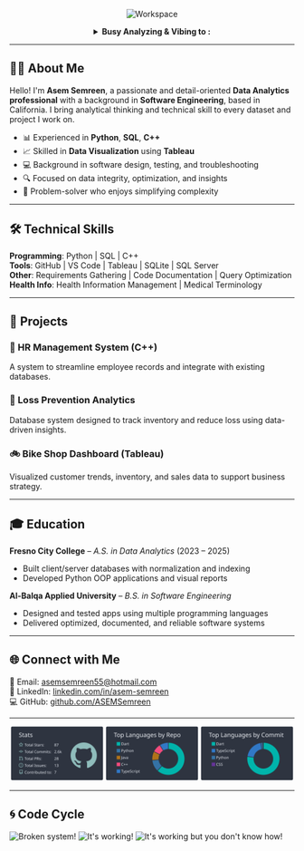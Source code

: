 <div align="center">

<img src="https://github.com/SP-XD/SP-XD/blob/main/images/dev-working_rounded.gif?raw=true" href="https://github.com/sp-xd" alt="Workspace"  width="40%"/><br> 

<details>
<p><strong> <summary>  Busy Analyzing & Vibing to :   </summary> </strong></p>

</div>

---

## 👨‍💻 About Me

Hello! I'm **Asem Semreen**, a passionate and detail-oriented **Data Analytics professional** with a background in **Software Engineering**, based in California. I bring analytical thinking and technical skill to every dataset and project I work on.

- 📊 Experienced in **Python**, **SQL**, **C++**
- 📈 Skilled in **Data Visualization** using **Tableau**
- 💻 Background in software design, testing, and troubleshooting
- 🔍 Focused on data integrity, optimization, and insights
- 🧠 Problem-solver who enjoys simplifying complexity

---

## 🛠️ Technical Skills

**Programming**: Python | SQL | C++  
**Tools**: GitHub | VS Code | Tableau | SQLite | SQL Server  
**Other**: Requirements Gathering | Code Documentation | Query Optimization  
**Health Info**: Health Information Management | Medical Terminology  

---

## 🚀 Projects

### 🧠 HR Management System (C++)
A system to streamline employee records and integrate with existing databases.

### 🔐 Loss Prevention Analytics
Database system designed to track inventory and reduce loss using data-driven insights.

### 🚲 Bike Shop Dashboard (Tableau)
Visualized customer trends, inventory, and sales data to support business strategy.

---

## 🎓 Education

**Fresno City College** – *A.S. in Data Analytics* (2023 – 2025)  
- Built client/server databases with normalization and indexing  
- Developed Python OOP applications and visual reports  

**Al-Balqa Applied University** – *B.S. in Software Engineering*  
- Designed and tested apps using multiple programming languages  
- Delivered optimized, documented, and reliable software systems  

---

## 🌐 Connect with Me

📧 Email: [asemsemreen55@hotmail.com](mailto:asemsemreen55@hotmail.com)  
🔗 LinkedIn: [linkedin.com/in/asem-semreen](https://www.linkedin.com/in/asem-semreen)  
💻 GitHub: [github.com/ASEMSemreen](https://github.com/ASEMSemreen)

---

<div align="center">
<img src="https://raw.githubusercontent.com/SP-XD/profile-summary-cards/master/profile-summary-card-output/nord_dark/3-stats.svg" width="32.5%">
<img src="https://raw.githubusercontent.com/SP-XD/profile-summary-cards/master/profile-summary-card-output/nord_dark/1-repos-per-language.svg" width="32.5%">
<img src="https://raw.githubusercontent.com/SP-XD/profile-summary-cards/master/profile-summary-card-output/nord_dark/2-most-commit-language.svg" width="32.5%">
</div>

---

## 🌀 Code Cycle

<img src="https://raw.githubusercontent.com/Tarikul-Islam-Anik/Animated-Fluent-Emojis/master/Emojis/Smilies/Face%20with%20Spiral%20Eyes.png" width="10%" alt="Broken system!"/>
<img src="https://raw.githubusercontent.com/Tarikul-Islam-Anik/Animated-Fluent-Emojis/master/Emojis/Smilies/Relieved%20Face.png" width="10%" alt="It's working!"/>
<img src="https://raw.githubusercontent.com/Tarikul-Islam-Anik/Animated-Fluent-Emojis/master/Emojis/Smilies/Astonished%20Face.png" width="10%" alt="It's working but you don't know how!"/>
